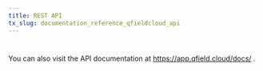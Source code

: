 ```yaml
---
title: REST API
tx_slug: documentation_reference_qfieldcloud_api
---
```

#
You can also visit the API documentation at https://app.qfield.cloud/docs/ .

<div id="swagger-ui" style="background-color:white;"></div>

<script>
window.onload = function() {
  const ui = SwaggerUIBundle({
    url: "https://app.qfield.cloud/swagger.yaml",
    dom_id: '#swagger-ui',
    presets: [
      SwaggerUIBundle.presets.apis,
      SwaggerUIStandalonePreset
    ]
  })

  window.ui = ui
}
</script>
